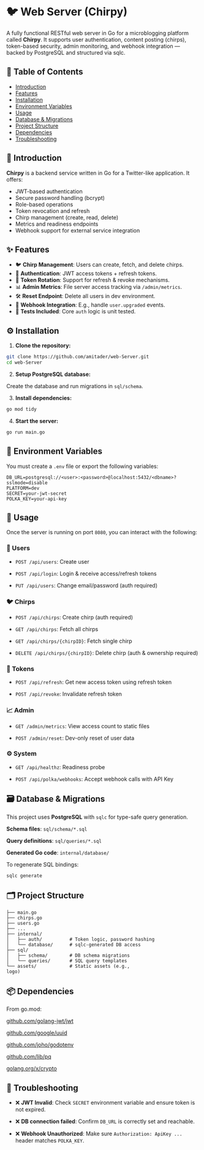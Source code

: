 # 🐦 Web Server (Chirpy)
A fully functional RESTful web server in Go for a microblogging platform called **Chirpy**. It supports user authentication, content posting (chirps), token-based security, admin monitoring, and webhook integration — backed by PostgreSQL and structured via sqlc.

## 📑 Table of Contents

- [Introduction](#-introduction)
- [Features](#-features)
- [Installation](#️-installation)
- [Environment Variables](#-environment-variables)
- [Usage](#-usage)
- [Database & Migrations](#️-database--migrations)
- [Project Structure](#-project-structure)
- [Dependencies](#-dependencies)
- [Troubleshooting](#-troubleshooting)

## 🚀 Introduction
**Chirpy** is a backend service written in Go for a Twitter-like application. It offers:

- JWT-based authentication
- Secure password handling (bcrypt)
- Role-based operations
- Token revocation and refresh
- Chirp management (create, read, delete)
- Metrics and readiness endpoints
- Webhook support for external service integration

## ✨ Features

- 🐦 **Chirp Management**: Users can create, fetch, and delete chirps.
- 🔐 **Authentication**: JWT access tokens + refresh tokens.
- 🔁 **Token Rotation**: Support for refresh & revoke mechanisms.
- 📊 **Admin Metrics**: File server access tracking via `/admin/metrics`.
- 🛠️ **Reset Endpoint**: Delete all users in dev environment.
- 📡 **Webhook Integration**: E.g., handle `user.upgraded` events.
- 🧪 **Tests Included**: Core `auth` logic is unit tested.

## ⚙️ Installation
1. **Clone the repository:**

```bash
git clone https://github.com/amitader/web-Server.git
cd web-Server
```
2. **Setup PostgreSQL database:**

Create the database and run migrations in `sql/schema`.

3. **Install dependencies:**

```bash
go mod tidy
```

4. **Start the server:**

```bash
go run main.go
```

## 🔧 Environment Variables
You must create a `.env` file or export the following variables:

```env
DB_URL=postgresql://<user>:<password>@localhost:5432/<dbname>?sslmode=disable
PLATFORM=dev
SECRET=your-jwt-secret
POLKA_KEY=your-api-key
```

## 📡 Usage
Once the server is running on port `8080`, you can interact with the following:

### 🧑 Users
- `POST /api/users`: Create user

- `POST /api/login`: Login & receive access/refresh tokens

- `PUT /api/users`: Change email/password (auth required)

### 🐦 Chirps
- `POST /api/chirps`: Create chirp (auth required)

- `GET /api/chirps`: Fetch all chirps

- `GET /api/chirps/{chirpID}`: Fetch single chirp

- `DELETE /api/chirps/{chirpID}`: Delete chirp (auth & ownership required)

### 🔄 Tokens
- `POST /api/refresh`: Get new access token using refresh token

- `POST /api/revoke`: Invalidate refresh token

### 📈 Admin
- `GET /admin/metrics`: View access count to static files

- `POST /admin/reset`: Dev-only reset of user data

### ⚙️ System
- `GET /api/healthz`: Readiness probe

- `POST /api/polka/webhooks`: Accept webhook calls with API Key

## 🗃️ Database & Migrations
This project uses **PostgreSQL** with `sqlc` for type-safe query generation.

**Schema files**: `sql/schema/*.sql`

**Query definitions**: `sql/queries/*.sql`

**Generated Go code**: `internal/database/`

To regenerate SQL bindings:

```bash
sqlc generate
```
## 🗂️ Project Structure
```plaintext
├── main.go
├── chirps.go
├── users.go
├── ...
├── internal/
│   ├── auth/          # Token logic, password hashing
│   └── database/      # sqlc-generated DB access
├── sql/
│   ├── schema/        # DB schema migrations
│   └── queries/       # SQL query templates
└── assets/            # Static assets (e.g., 
logo)
```

## 📦 Dependencies
From go.mod:

[github.com/golang-jwt/jwt](github.com/golang-jwt/jwt)

[github.com/google/uuid](github.com/google/uuid)

[github.com/joho/godotenv](github.com/joho/godotenv)

[github.com/lib/pq](github.com/lib/pq)

[golang.org/x/crypto](golang.org/x/crypto)

## 🧪 Troubleshooting
- ❌ **JWT Invalid**: Check `SECRET` environment variable and ensure token is not expired.

- ❌ **DB connection failed**: Confirm `DB_URL` is correctly set and reachable.

- ❌ **Webhook Unauthorized**: Make sure `Authorization: ApiKey ...` header matches `POLKA_KEY`.